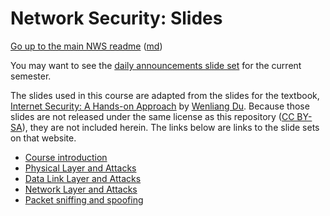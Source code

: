 Network Security: Slides
======================


[Go up to the main NWS readme](../readme.html) ([md](../readme.md))

You may want to see the [daily announcements slide set](../uva/daily-announcements.html#/) for the current semester.

The slides used in this course are adapted from the slides for the textbook, [Internet Security: A Hands-on Approach](https://www.amazon.com/dp/1733003967) by [Wenliang Du](https://web.ecs.syr.edu/~wedu/).  Because those slides are not released under the same license as this repository ([CC BY-SA](https://creativecommons.org/licenses/by-sa/4.0/deed.en)), they are not included herein.  The links below are links to the slide sets on that website.

- [Course introduction](introduction.html#/)
- [Physical Layer and Attacks](physical-layer.html#/)
- [Data Link Layer and Attacks](link-layer.html#/)
- [Network Layer and Attacks](network-layer.html#/)
- [Packet sniffing and spoofing](packets.html#/)

<!--
- [Network Security Basics](https://www.handsonsecurity.net/files/slides/N01_Network_Basics.pptx)
- [MAC Layer and Attacks](https://www.handsonsecurity.net/files/slides/N02_MAC_ARP.pptx)
-->
